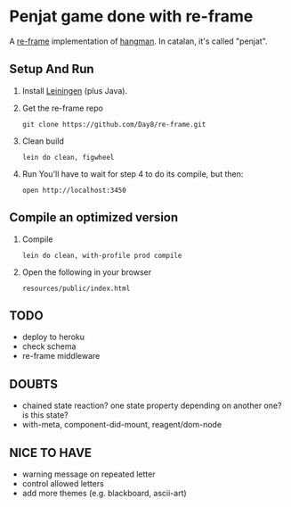 # Penjat game done with re-frame

A [re-frame](https://github.com/Day8/re-frame) implementation of [hangman](https://en.wikipedia.org/wiki/Hangman_(game)). In catalan, it's called "penjat".


## Setup And Run

1. Install [Leiningen](http://leiningen.org/)  (plus Java).

2. Get the re-frame repo
   ```
   git clone https://github.com/Day8/re-frame.git
   ```

3. Clean build
   ```
   lein do clean, figwheel
   ```

4. Run
   You'll have to wait for step 4 to do its compile, but then:
   ```
   open http://localhost:3450
   ```


## Compile an optimized version

1. Compile
   ```
   lein do clean, with-profile prod compile
   ```

2. Open the following in your browser
   ```
   resources/public/index.html
   ```


## TODO
- deploy to heroku
- check schema
- re-frame middleware


## DOUBTS
- chained state reaction? one state property depending on another one? is this state?
- with-meta, component-did-mount, reagent/dom-node



## NICE TO HAVE
- warning message on repeated letter
- control allowed letters
- add more themes (e.g. blackboard, ascii-art)